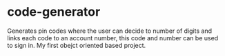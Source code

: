 # code-generator
Generates pin codes where the user can decide to number of digits and links each code to an account number, this code and number can be used to sign in. My first obejct oriented based project.
